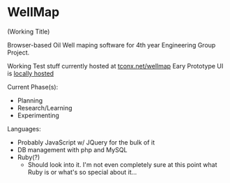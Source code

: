 WellMap
=======
(Working Title)

Browser-based Oil Well maping software for 4th year Engineering Group Project.

Working Test stuff currently hosted at [tconx.net/wellmap](http://tconx.net/wellmap/)
Eary Prototype UI is [locally hosted](http://tconx.github.io/WellMap/proto-ui.html)

Current Phase(s):
* Planning
* Research/Learning
* Experimenting
	

Languages:

* Probably JavaScript w/ JQuery for the bulk of it
* DB management with php and MySQL
* Ruby(?)
	* Should look into it.  I'm not even completely sure at this point what Ruby is or what's so special about it...
